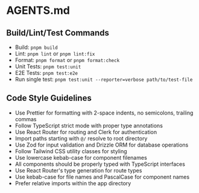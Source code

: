 # AGENTS.md

## Build/Lint/Test Commands

- Build: `pnpm build`
- Lint: `pnpm lint` or `pnpm lint:fix`
- Format: `pnpm format` or `pnpm format:check`
- Unit Tests: `pnpm test:unit`
- E2E Tests: `pnpm test:e2e`
- Run single test: `pnpm test:unit --reporter=verbose path/to/test-file`

## Code Style Guidelines

- Use Prettier for formatting with 2-space indents, no semicolons, trailing commas
- Follow TypeScript strict mode with proper type annotations
- Use React Router for routing and Clerk for authentication
- Import paths starting with `@/` resolve to root directory
- Use Zod for input validation and Drizzle ORM for database operations
- Follow Tailwind CSS utility classes for styling
- Use lowercase kebab-case for component filenames
- All components should be properly typed with TypeScript interfaces
- Use React Router's type generation for route types
- Use kebab-case for file names and PascalCase for component names
- Prefer relative imports within the app directory
